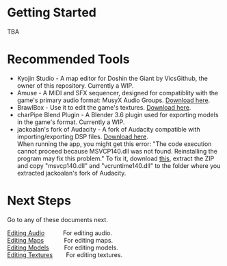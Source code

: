 # Getting Started
TBA

# Recommended Tools
* Kyojin Studio - A map editor for Doshin the Giant by VicsGithub, the owner of this repository. Currently a WIP.
* Amuse - A MIDI and SFX sequencer, designed for compatiblity with the game's primary audio format: MusyX Audio Groups. [Download here](https://github.com/AxioDL/amuse/releases/download/v1.15/amuse-2018_09_08-win64.zip).
* BrawlBox - Use it to edit the game's textures. [Download here](https://github.com/libertyernie/brawltools/releases/download/v0.78_h1/BrawlBox.v0.78.Hotfix.1.exe).
* charPipe Blend Plugin - A Blender 3.6 plugin used for exporting models in the game's format. Currently a WIP.
* jackoalan's fork of Audacity - A fork of Audacity compatible with importing/exporting DSP files. [Download here](https://github.com/jackoalan/audacity/releases/tag/v2.3.0).<br>When running the app, you might get this error: "The code execution cannot proceed because MSVCP140.dll was not found. Reinstalling the program may fix this problem." To fix it, download [this](https://www.fosshub.com/Audacity-old.html?dwl=audacity-win-2.3.0.zip), extract the ZIP and copy "msvcp140.dll" and "vcruntime140.dll" to the folder where you extracted jackoalan's fork of Audacity.

# Next Steps
Go to any of these documents next.<br>

[Editing Audio](Editing_Audio.md)&nbsp;&nbsp;&nbsp;&nbsp;&nbsp;&nbsp;&nbsp;&nbsp;&nbsp;&nbsp;&nbsp;For editing audio.<br>
[Editing Maps](Editing_Maps.md)&nbsp;&nbsp;&nbsp;&nbsp;&nbsp;&nbsp;&nbsp;&nbsp;&nbsp;&nbsp;&nbsp;&nbsp;For editing maps.<br>
[Editing Models](Editing_Models.md)&nbsp;&nbsp;&nbsp;&nbsp;&nbsp;&nbsp;&nbsp;&nbsp;&nbsp;For editing models.<br>
[Editing Textures](Editing_Textures.md)&nbsp;&nbsp;&nbsp;&nbsp;&nbsp;&nbsp;&nbsp;&nbsp;For editing textures.

